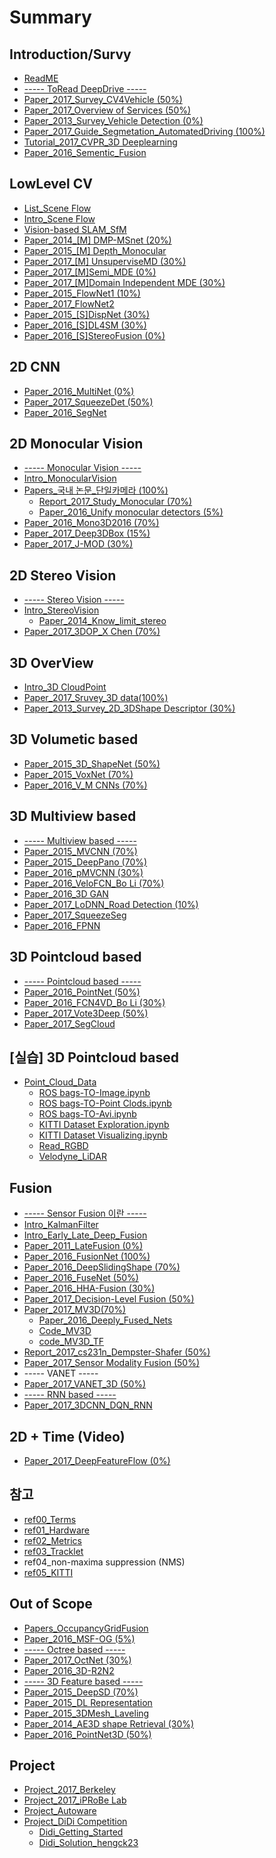 # Summary

## Introduction/Survy

* [ReadME](README.md)
* [----- ToRead DeepDrive -----](-toread-deepdrive-.md)
* [Paper\_2017\_Survey\_CV4Vehicle \(50%\)](paper2017-survey.md)
* [Paper\_2017\_Overview of Services \(50%\)](paper2017-overview-of-services.md)
* [Paper\_2013\_Survey\_Vehicle Detection \(0%\)](paper2013-survey-vehicle-detection.md)
* [Paper\_2017\_Guide\_Segmetation\_AutomatedDriving \(100%\)](paper2017-segmetation-automateddriving.md)
* [Tutorial\_2017\_CVPR\_3D Deeplearning](tutorial2017-cvpr-3d-deeplearning.md)
* [Paper\_2016\_Sementic\_Fusion](paper2016-sementic-fusion.md)

## LowLevel CV

* [List\_Scene Flow](listscene-flow.md)
* [Intro\_Scene Flow](introscene-flow.md)
* [Vision-based SLAM\_SfM](vision-based-slam.md)
* [Paper\_2014\_\[M\] DMP-MSnet \(20%\)](paper2014-depthmap-prediction.md)
* [Paper\_2015\_\[M\] Depth\_Monocular](paper2015-depth-monocular.md)
* [Paper\_2017\_\[M\] UnsuperviseMD \(30%\)](paper2016-monocular-depth.md)
* [Paper\_2017\_\[M\]Semi\_MDE \(0%\)](paper2017-semi-mde.md)
* [Paper\_2017\_\[M\]Domain Independent MDE  \(30%\)](paper2017-domain-independent-mde.md)
* [Paper\_2015\_FlowNet1 \(10%\)](paper2015-flownet1.md)
* [Paper\_2017\_FlowNet2](paper2017-flownet2.md)
* [Paper\_2015\_\[S\]DispNet \(30%\)](paper2015-dispnet.md)
* [Paper\_2016\_\[S\]DL4SM \(30%\)](paper2016-dl4sm.md)
* [Paper\_2016\_\[S\]StereoFusion \(0%\)](paper2016-stereofusion.md)

## 2D CNN

* [Paper\_2016\_MultiNet \(0%\)](paper2016-multinet.md)
* [Paper\_2017\_SqueezeDet \(50%\)](paper2016-squeezedet.md)
* [Paper\_2016\_SegNet](paper2016-segnet.md)

## 2D Monocular Vision

* [----- Monocular Vision -----](-monocular-vision-.md)
* [Intro\_MonocularVision](introback-projection.md)
* [Papers\_국내 논문\_단일카메라 \(100%\)](paperdepth-from-single-image/paper2015-b2e8-c77c-ce74-ba54-b77c-2-c7a5-c758-c774-bbf8-c9c0.md)
  * [Report\_2017\_Study\_Monocular \(70%\)](report2017-monocular-3-cnnmethods.md)
  * [Paper\_2016\_Unify monocular detectors \(5%\)](paper2017-unify-monocular-detectors.md)
* [Paper\_2016\_Mono3D2016 \(70%\)](papermonocular-3d.md)
* [Paper\_2017\_Deep3DBox \(15%\)](paper2017-3d-bbox.md)
* [Paper\_2017\_J-MOD \(30%\)](paper2017-j-mod.md)

## 2D Stereo Vision

* [----- Stereo Vision -----](-stereo-vision-.md)
* [Intro\_StereoVision](introstereovision.md)
  * [Paper\_2014\_Know\_limit\_stereo](paper2014-know-limit-stereo.md)
* [Paper\_2017\_3DOP\_X Chen \(70%\)](paper2017-3d-object-proposals.md)

## 3D OverView

* [Intro\_3D CloudPoint](intro3d-cloudpoint.md)
* [Paper\_2017\_Sruvey\_3D data\(100%\)](paper2017-sruvey-3d-data.md)
* [Paper\_2013\_Survey\_2D\_3DShape Descriptor \(30%\)](paper2016-deep-learning-representation.md)

## 3D Volumetic based

* [Paper\_2015\_3D\_ShapeNet \(50%\)](paper2015-3d-shapenet.md)
* [Paper\_2015\_VoxNet \(70%\)](papervoxnet.md)
* [Paper\_2016\_V\_M CNNs \(70%\)](paper2016-volumetric-multiview-cnns.md)

## 3D Multiview based

* [----- Multiview based -----](-multiview-based-.md)
* [Paper\_2015\_MVCNN \(70%\)](paper2015-mvcnn.md)
* [Paper\_2015\_DeepPano \(70%\)](paper2015-deeppano.md)
* [Paper\_2016\_pMVCNN \(30%\)](paper2016-pairwisemvcnn.md)
* [Paper\_2016\_VeloFCN\_Bo Li \(70%\)](paper2016-velofcn4vd.md)
* [Paper\_2016\_3D GAN](paper2016-3d-gan.md)
* [Paper\_2017\_LoDNN\_Road Detection \(10%\)](paper2017-lodnnroad-detection.md)
* [Paper\_2017\_SqueezeSeg](paper2017-squeezeseg.md)
* [Paper\_2016\_FPNN](paper2016-fpnn.md)

## 3D Pointcloud based

* [----- Pointcloud based -----](-pointcloud-based-.md)
* [Paper\_2016\_PointNet \(50%\)](paper2016-pointnet.md)
* [Paper\_2016\_FCN4VD\_Bo Li  \(30%\)](paper3d-cnn.md)
* [Paper\_2017\_Vote3Deep \(50%\)](papervote3deep.md)
* [Paper\_2017\_SegCloud](paper2017-segcloud.md)

## \[실습\] 3D Pointcloud based

* [Point\_Cloud\_Data](pointcloud-data.md)
  * [ROS bags-TO-Image.ipynb](https://gist.github.com/anonymous/4857f8920c9fc901121a429ead32a7db)
  * [ROS bags-TO-Point Clods.ipynb](https://gist.github.com/anonymous/e675ea14113252be321320be62248034)
  * [ROS bags-TO-Avi.ipynb](https://gist.github.com/anonymous/fb1e98efe187b2a35b6d91fb5df9e83b)
  * [KITTI Dataset Exploration.ipynb](https://github.com/hunjung-lim/awesome-vehicle-datasets/blob/master/vehicle/kitti/KITTI%2BDataset%2BExploration.ipynb)
  * [KITTI Dataset Visualizing.ipynb](https://github.com/hunjung-lim/awesome-vehicle-datasets/blob/master/vehicle/kitti/KITTI%2BDataset%2BVisualizing.ipynb)
  * [Read\_RGBD](pointcloud-data/readrgbd.md)
  * [Velodyne\_LiDAR](pointcloud-data/velodynelidar.md)

## Fusion

* [----- Sensor Fusion 이란 -----](-sensor-fusion-c774-b780-.md)
* [Intro\_KalmanFilter](introfusion.md)
* [Intro\_Early\_Late\_Deep\_Fusion](paper2013-radar-fusion.md)
* [Paper\_2011\_LateFusion \(0%\)](paper2011latefusion.md)
* [Paper\_2016\_FusionNet \(100%\)](paper2016-fusionnet.md)
* [Paper\_2016\_DeepSlidingShape \(70%\)](paper2016-deepslidingshape.md)
* [Paper\_2016\_FuseNet \(50%\)](paper2016-fusenet.md)
* [Paper\_2016\_HHA-Fusion \(30%\)](paper2016-fusing-lidar-image-pedestrian.md)
* [Paper\_2017\_Decision-Level Fusion \(50%\)](paper2017-decision-level-fusion.md)
* [Paper\_2017\_MV3D\(70%\)](papermultiview-3d-cnn.md)
  * [Paper\_2016\_Deeply\_Fused\_Nets](paper2016-deeply-fused-nets.md)
  * [Code\_MV3D](papermultiview-3d-cnn/codemv3d.md)
  * [code\_MV3D\_TF](papermultiview-3d-cnn/codemv3d-tf.md)
* [Report\_2017\_cs231n\_Dempster-Shafer \(50%\)](report2017-cs231n-dempster-shafer.md)
* [Paper\_2017\_Sensor Modality Fusion \(50%\)](paper2017-sensor-modality-fusion.md)
* ----- VANET -----
* [Paper\_2017\_VANET\_3D \(50%\)](paper2017-vanet-3d.md)
* [----- RNN based -----](-rnn-based-.md)
* [Paper\_2017\_3DCNN\_DQN\_RNN](paper20173dcnndqn-rnn.md)

## 2D + Time \(Video\)

* [Paper\_2017\_DeepFeatureFlow \(0%\)](paper2017-deepfeatureflow.md)

## 참고

* [ref00\_Terms](ref00terms.md)
* [ref01\_Hardware](ref01hardware.md)
* [ref02\_Metrics](ref02metrics.md)
* [ref03\_Tracklet](ref03tracklet.md)
* ref04\_non-maxima suppression \(NMS\)
* [ref05\_KITTI](ref05kitti.md)

## Out of Scope

* [Papers\_OccupancyGridFusion](papersoccupancygridfusion.md)
* [Paper\_2016\_MSF-OG \(5%\)](paper2016-msf-og.md)
* [----- Octree based -----](-octree-based-.md)
* [Paper\_2017\_OctNet \(30%\)](paper2017-octnet.md)
* [Paper\_2016\_3D-R2N2](paper2016-3d-r2n2.md)
* [----- 3D Feature based -----](-feature-based-.md)
* [Paper\_2015\_DeepSD \(70%\)](paper2016-deep-learning-representation/paper2015-3d-deep-shape-descriptor.md)
* [Paper\_2015\_DL Representation ](paper2016-deep-learning-representation/paper2015-dl-representation.md)
* [Paper\_2015\_3DMesh\_Laveling](paper2016-deep-learning-representation/paper2015-3dmesh-laveling.md)
* [Paper\_2014\_AE3D shape Retrieval \(30%\)](paper2014-ae3d-shape-retrieval.md)
* [Paper\_2016\_PointNet3D \(50%\)](paper2016-pointnet3d.md)

## Project

* [Project\_2017\_Berkeley](project2017-berkeley.md)
* [Project\_2017\_iPRoBe Lab](project2017-iprobe-lab.md)
* [Project\_Autoware](projectautoware.md)
* [Project\_DiDi Competition](projectdidi-competition.md)
  * [Didi\_Getting\_Started](projectdidi-competition/didigetting-started.md)
  * [Didi\_Solution\_hengck23](projectdidi-competition/didisolution-hengck23.md)

